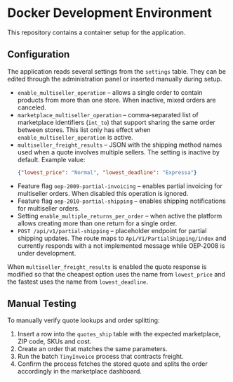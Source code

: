 # Docker Development Environment

This repository contains a container setup for the application.

## Configuration

The application reads several settings from the `settings` table. They can be
edited through the administration panel or inserted manually during setup.

* `enable_multiseller_operation` – allows a single order to contain products
  from more than one store. When inactive, mixed orders are canceled.
* `marketplace_multiseller_operation` – comma‑separated list of marketplace
  identifiers (`int_to`) that support sharing the same order between stores.
  This list only has effect when `enable_multiseller_operation` is active.
* `multiseller_freight_results` – JSON with the shipping method names used when
  a quote involves multiple sellers. The setting is inactive by default.
  Example value:
  ```json
  {"lowest_price": "Normal", "lowest_deadline": "Expressa"}
  ```
* Feature flag `oep-2009-partial-invoicing` – enables partial invoicing for
  multiseller orders. When disabled this operation is ignored.
* Feature flag `oep-2010-partial-shipping` – enables shipping notifications for
  multiseller orders.
* Setting `enable_multiple_returns_per_order` – when active the platform allows
  creating more than one return for a single order.
* `POST /api/v1/partial-shipping` – placeholder endpoint for partial shipping
  updates. The route maps to `Api/V1/PartialShipping/index` and currently
  responds with a not implemented message while OEP‑2008 is under development.

When `multiseller_freight_results` is enabled the quote response is modified so
that the cheapest option uses the name from `lowest_price` and the fastest uses
the name from `lowest_deadline`.

## Manual Testing

To manually verify quote lookups and order splitting:
1. Insert a row into the `quotes_ship` table with the expected marketplace, ZIP code, SKUs and cost.
2. Create an order that matches the same parameters.
3. Run the batch `TinyInvoice` process that contracts freight.
4. Confirm the process fetches the stored quote and splits the order accordingly in the marketplace dashboard.
